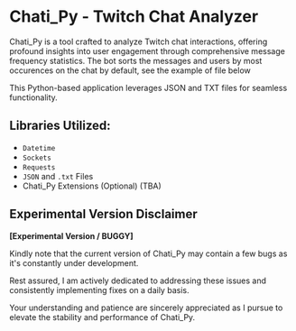 # Chati_Py - Twitch Chat Analyzer

Chati_Py is a tool crafted to analyze Twitch chat interactions, offering profound insights into user engagement through comprehensive message frequency statistics.
The bot sorts the messages and users by most occurences on the chat by default, see the example of file below

This Python-based application leverages JSON and TXT files for seamless functionality.

## Libraries Utilized:

- `Datetime`
- `Sockets`
- `Requests`
- `JSON` and `.txt` Files
- Chati_Py Extensions (Optional) (TBA)

## Experimental Version Disclaimer

**[Experimental Version / BUGGY]**

Kindly note that the current version of Chati_Py may contain a few bugs as it's constantly under development. 

Rest assured, I am actively dedicated to addressing these issues and consistently implementing fixes on a daily basis. 

Your understanding and patience are sincerely appreciated as I pursue to elevate the stability and performance of Chati_Py.
